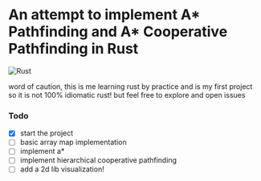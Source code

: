 # An attempt to implement A* Pathfinding and A* Cooperative Pathfinding in Rust

![Rust](https://github.com/gowrizrh/northstar/workflows/Rust/badge.svg?branch=main)

word of caution, this is me learning rust by practice and is my first project
so it is not 100% idiomatic rust! but feel free to explore and open issues

### Todo
- [x] start the project
- [ ] basic array map implementation
- [ ] implement a*
- [ ] implement hierarchical cooperative pathfinding
- [ ] add a 2d lib visualization!
